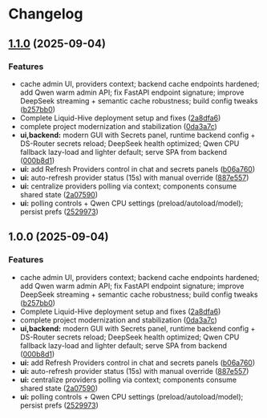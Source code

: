 # Changelog

## [1.1.0](https://github.com/dawsonblock/Liquid-Hive-Upgrade/compare/v1.0.0...v1.1.0) (2025-09-04)


### Features

* cache admin UI, providers context; backend cache endpoints hardened; add Qwen warm admin API; fix FastAPI endpoint signature; improve DeepSeek streaming + semantic cache robustness; build config tweaks ([b257bb0](https://github.com/dawsonblock/Liquid-Hive-Upgrade/commit/b257bb0338161fb2e813187f87d11cb612a44adc))
* Complete Liquid-Hive deployment setup and fixes ([2a8dfa6](https://github.com/dawsonblock/Liquid-Hive-Upgrade/commit/2a8dfa6e3415e37f8817b1aa5bbb6be13bbb4300))
* complete project modernization and stabilization ([0da3a7c](https://github.com/dawsonblock/Liquid-Hive-Upgrade/commit/0da3a7c2442299b8d43b84809593356b45144722))
* **ui,backend:** modern GUI with Secrets panel, runtime backend config + DS-Router secrets reload; DeepSeek health optimized; Qwen CPU fallback lazy-load and lighter default; serve SPA from backend ([000b8d1](https://github.com/dawsonblock/Liquid-Hive-Upgrade/commit/000b8d10c8ddca3cc9ff3c4d8c5adda085d500a0))
* **ui:** add Refresh Providers control in chat and secrets panels ([b06a760](https://github.com/dawsonblock/Liquid-Hive-Upgrade/commit/b06a760b743302ee0ce2efee36519d0800af7866))
* **ui:** auto-refresh provider status (15s) with manual override ([887e557](https://github.com/dawsonblock/Liquid-Hive-Upgrade/commit/887e5575b03b0796934ee641c097854e034ebb83))
* **ui:** centralize providers polling via context; components consume shared state ([2a07590](https://github.com/dawsonblock/Liquid-Hive-Upgrade/commit/2a0759012d0420e34a49f07dcb649fa1289ed2a6))
* **ui:** polling controls + Qwen CPU settings (preload/autoload/model); persist prefs ([2529973](https://github.com/dawsonblock/Liquid-Hive-Upgrade/commit/25299732f20503f06ee439e7ccdcee85640e4cb2))

## 1.0.0 (2025-09-04)


### Features

* cache admin UI, providers context; backend cache endpoints hardened; add Qwen warm admin API; fix FastAPI endpoint signature; improve DeepSeek streaming + semantic cache robustness; build config tweaks ([b257bb0](https://github.com/dawsonblock/Liquid-Hive-Upgrade/commit/b257bb0338161fb2e813187f87d11cb612a44adc))
* Complete Liquid-Hive deployment setup and fixes ([2a8dfa6](https://github.com/dawsonblock/Liquid-Hive-Upgrade/commit/2a8dfa6e3415e37f8817b1aa5bbb6be13bbb4300))
* complete project modernization and stabilization ([0da3a7c](https://github.com/dawsonblock/Liquid-Hive-Upgrade/commit/0da3a7c2442299b8d43b84809593356b45144722))
* **ui,backend:** modern GUI with Secrets panel, runtime backend config + DS-Router secrets reload; DeepSeek health optimized; Qwen CPU fallback lazy-load and lighter default; serve SPA from backend ([000b8d1](https://github.com/dawsonblock/Liquid-Hive-Upgrade/commit/000b8d10c8ddca3cc9ff3c4d8c5adda085d500a0))
* **ui:** add Refresh Providers control in chat and secrets panels ([b06a760](https://github.com/dawsonblock/Liquid-Hive-Upgrade/commit/b06a760b743302ee0ce2efee36519d0800af7866))
* **ui:** auto-refresh provider status (15s) with manual override ([887e557](https://github.com/dawsonblock/Liquid-Hive-Upgrade/commit/887e5575b03b0796934ee641c097854e034ebb83))
* **ui:** centralize providers polling via context; components consume shared state ([2a07590](https://github.com/dawsonblock/Liquid-Hive-Upgrade/commit/2a0759012d0420e34a49f07dcb649fa1289ed2a6))
* **ui:** polling controls + Qwen CPU settings (preload/autoload/model); persist prefs ([2529973](https://github.com/dawsonblock/Liquid-Hive-Upgrade/commit/25299732f20503f06ee439e7ccdcee85640e4cb2))
